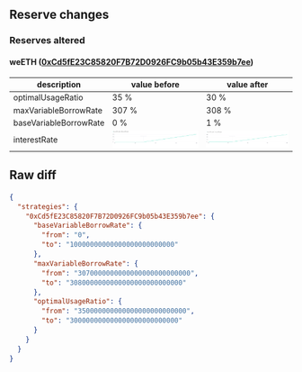 ## Reserve changes

### Reserves altered

#### weETH ([0xCd5fE23C85820F7B72D0926FC9b05b43E359b7ee](https://etherscan.io/address/0xCd5fE23C85820F7B72D0926FC9b05b43E359b7ee))

| description | value before | value after |
| --- | --- | --- |
| optimalUsageRatio | 35 % | 30 % |
| maxVariableBorrowRate | 307 % | 308 % |
| baseVariableBorrowRate | 0 % | 1 % |
| interestRate | ![before](/.assets/c1690b11066430bfb069e06227cc53f8654a7b5a.svg) | ![after](/.assets/80a5ac377b9266be7636eb4f242e5817d4de031d.svg) |

## Raw diff

```json
{
  "strategies": {
    "0xCd5fE23C85820F7B72D0926FC9b05b43E359b7ee": {
      "baseVariableBorrowRate": {
        "from": "0",
        "to": "10000000000000000000000000"
      },
      "maxVariableBorrowRate": {
        "from": "3070000000000000000000000000",
        "to": "3080000000000000000000000000"
      },
      "optimalUsageRatio": {
        "from": "350000000000000000000000000",
        "to": "300000000000000000000000000"
      }
    }
  }
}
```